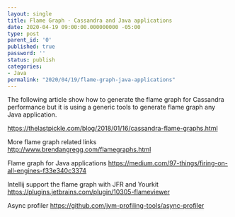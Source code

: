 ```yaml
---
layout: single
title: Flame Graph - Cassandra and Java applications 
date: 2020-04-19 09:00:00.000000000 -05:00
type: post
parent_id: '0'
published: true
password: ''
status: publish
categories:
- Java
permalink: "2020/04/19/flame-graph-java-applications"
---
```


The following article show how to generate the flame graph for Cassandra performance but it is using a generic tools to generate flame graph any Java application.

https://thelastpickle.com/blog/2018/01/16/cassandra-flame-graphs.html

More flame graph related links
http://www.brendangregg.com/flamegraphs.html

Flame graph for Java applications
https://medium.com/97-things/firing-on-all-engines-f33e340c3374

Intellij support the flame graph with JFR and Yourkit
https://plugins.jetbrains.com/plugin/10305-flameviewer

Async profiler
https://github.com/jvm-profiling-tools/async-profiler

